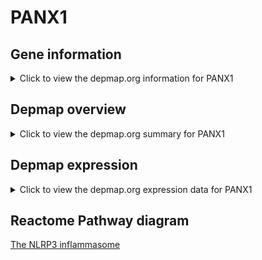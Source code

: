 <h1>PANX1</h1>

<h2>Gene information</h2>
<details>
  <summary>Click to view the depmap.org information for PANX1</summary>
  <iframe src="https://depmap.org/portal/gene/PANX1?tab=about" style="border:none;width:100%;height:800px"></iframe>
</details>

<h2>Depmap overview</h2>
<details>
  <summary>Click to view the depmap.org summary for PANX1</summary>
  <iframe src="https://depmap.org/portal/gene/PANX1?tab=overview" style="border:none;width:100%;height:800px"></iframe>
</details>

<h2>Depmap expression</h2>
<details>
  <summary>Click to view the depmap.org expression data for PANX1</summary>
  <iframe src="https://depmap.org/portal/gene/PANX1?tab=characterization" style="border:none;width:100%;height:800px"></iframe>
</details>



<h2>Reactome Pathway diagram</h2>
<a href="https://reactome.org/PathwayBrowser/#/R-HSA-844456" target="_BLANK">The NLRP3 inflammasome</a>



